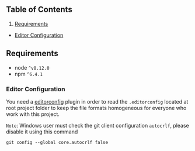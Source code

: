 ## Table of Contents

1. [Requirements](#requirements)
  * [Editor Configuration](#editor-configuration)


## Requirements

* node `^v8.12.0`
* npm `^6.4.1`

### Editor Configuration

You need a [editorconfig](https://editorconfig.org/) plugin in order to read the `.editorconfig` located at root project folder to keep the file formats homogeneous for everyone who work with this project.

`Note`: Windows user must check the git client configuration `autocrlf`, please disable it using this command

```
git config --global core.autocrlf false
```
